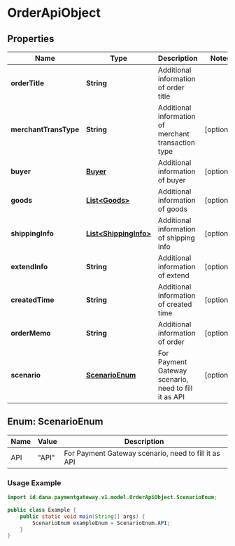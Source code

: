 

# OrderApiObject


## Properties

| Name | Type | Description | Notes |
|------------ | ------------- | ------------- | -------------|
|**orderTitle** | **String** | Additional information of order title |  |
|**merchantTransType** | **String** | Additional information of merchant transaction type |  [optional] |
|**buyer** | [**Buyer**](Buyer.md) | Additional information of buyer |  [optional] |
|**goods** | [**List&lt;Goods&gt;**](Goods.md) | Additional information of goods |  [optional] |
|**shippingInfo** | [**List&lt;ShippingInfo&gt;**](ShippingInfo.md) | Additional information of shipping info |  [optional] |
|**extendInfo** | **String** | Additional information of extend |  [optional] |
|**createdTime** | **String** | Additional information of created time |  [optional] |
|**orderMemo** | **String** | Additional information of order |  [optional] |
|**scenario** | [**ScenarioEnum**](#ScenarioEnum) | For Payment Gateway scenario, need to fill it as API |  [optional] |


<a name="ScenarioEnum"></a>
## Enum: ScenarioEnum

| Name | Value | Description |
| ---- | ----- | ----------- |
| API | "API" | For Payment Gateway scenario, need to fill it as API |

### Usage Example
```java
import id.dana.paymentgateway.v1.model.OrderApiObject.ScenarioEnum;

public class Example {
    public static void main(String[] args) {
        ScenarioEnum exampleEnum = ScenarioEnum.API;
    }
}
```



